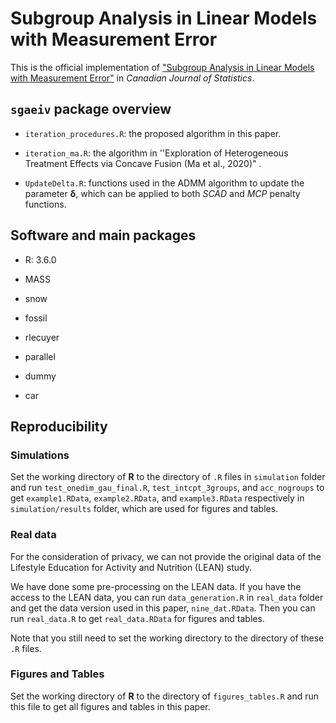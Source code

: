 # Subgroup Analysis in Linear Models with Measurement Error

This is the official implementation of ["Subgroup Analysis in Linear Models with Measurement Error"](https://onlinelibrary.wiley.com/doi/10.1002/cjs.11763) in *Canadian Journal of Statistics*.

## `sgaeiv` package overview

- `iteration_procedures.R`: the proposed algorithm in this paper.

- `iteration_ma.R`: the algorithm in ''Exploration of Heterogeneous Treatment Effects via Concave Fusion (Ma et al., 2020)" .

- `UpdateDelta.R`: functions used in the ADMM algorithm to update the parameter $\boldsymbol{\delta}$, which can be applied to both *SCAD* and *MCP* penalty functions.

## Software and main packages

- R: 3.6.0

- MASS

- snow

- fossil

- rlecuyer

- parallel

- dummy

- car

## Reproducibility

### Simulations

Set the working directory of **R** to the directory of `.R` files in `simulation` folder and run `test_onedim_gau_final.R`, `test_intcpt_3groups`, and `acc_nogroups` to get `example1.RData`, `example2.RData`, and `example3.RData` respectively in `simulation/results` folder, which are used for figures and tables.

### Real data

For the consideration of privacy, we can not provide the original data of the Lifestyle Education for Activity and Nutrition (LEAN) study.

We have done some pre-processing on the LEAN data. If you have the access to the LEAN data, you can run `data_generation.R` in `real_data` folder and get the data version used in this paper, `nine_dat.RData`. Then you can run `real_data.R` to get `real_data.RData` for figures and tables.

Note that you still need to set the working directory to the directory of these `.R` files.

### Figures and Tables

Set the working directory of **R** to the directory of `figures_tables.R` and run this file to get all figures and tables in this paper.
